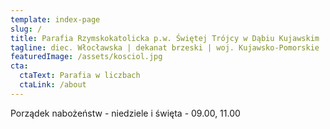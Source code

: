 ```yaml
---
template: index-page
slug: /
title: Parafia Rzymskokatolicka p.w. Świętej Trójcy w Dąbiu Kujawskim
tagline: diec. Włocławska | dekanat brzeski | woj. Kujawsko-Pomorskie 
featuredImage: /assets/kosciol.jpg
cta:
  ctaText: Parafia w liczbach
  ctaLink: /about
---
```

Porządek nabożeństw - niedziele i święta - 09.00, 11.00